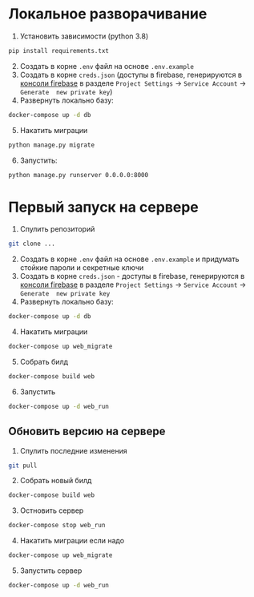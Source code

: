 # Локальное разворачивание 
1) Установить зависимости (python 3.8)
```bash
pip install requirements.txt
```
2) Cоздать в корне `.env` файл на основе `.env.example`
3) Cоздать в корне `creds.json` (доступы в firebase,
генерируются в [консоли firebase](https://console.firebase.google.com)
в разделе `Project Settings` -> `Service Account` -> `Generate 
new private key`)
4) Развернуть локально базу:
```bash
docker-compose up -d db
```
5) Накатить миграции
```bash
python manage.py migrate
```
6) Запустить:
```bash
python manage.py runserver 0.0.0.0:8000
```

# Первый запуск на сервере
1) Спулить репозиторий
```bash
git clone ...
```
2) Cоздать в корне `.env` файл на основе `.env.example` 
и придумать стойкие пароли и секретные ключи
3) Cоздать в корне `creds.json` - доступы в firebase,
генерируются в [консоли firebase](https://console.firebase.google.com)
в разделе `Project Settings` -> `Service Account` -> `Generate 
new private key`
4) Развернуть локально базу:
```bash
docker-compose up -d db
```
4) Накатить миграции
```bash
docker-compose up web_migrate
```
5) Собрать билд
```bash
docker-compose build web
```
6) Запустить
```bash
docker-compose up -d web_run
```
## Обновить версию на сервере
1) Спулить последние изменения
```bash
git pull
```
2) Собрать новый билд
```bash
docker-compose build web
```
3) Остновить сервер
```bash
docker-compose stop web_run
```
4) Накатить миграции если надо
```bash
docker-compose up web_migrate
```
5) Запустить сервер
```bash
docker-compose up -d web_run
```

